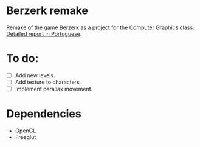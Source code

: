 # Berzerk remake

Remake of the game Berzerk as a project for the Computer Graphics class.  [Detailed report in Portuguese](https://github.com/josuerocha/Berzerk/blob/master/report.pdf).

# To do:

- [ ] Add new levels.
- [ ] Add texture to characters.
- [ ] Implement parallax movement. 

# Dependencies

* OpenGL
* Freeglut

